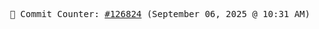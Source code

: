 <p align="center">
    <samp>
        📮 Commit Counter: <a href="https://github.com/Javascript-void0/Javascript-void0/commits/main">#126824</a> (September 06, 2025 @ 10:31 AM)
    </samp>
</p>